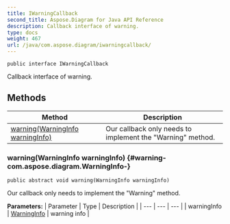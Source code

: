 ```yaml
---
title: IWarningCallback
second_title: Aspose.Diagram for Java API Reference
description: Callback interface of warning.
type: docs
weight: 467
url: /java/com.aspose.diagram/iwarningcallback/
---
```

```
public interface IWarningCallback
```

Callback interface of warning.
## Methods

| Method | Description |
| --- | --- |
| [warning(WarningInfo warningInfo)](#warning-com.aspose.diagram.WarningInfo-) | Our callback only needs to implement the "Warning" method. |
### warning(WarningInfo warningInfo) {#warning-com.aspose.diagram.WarningInfo-}
```
public abstract void warning(WarningInfo warningInfo)
```


Our callback only needs to implement the "Warning" method.

**Parameters:**
| Parameter | Type | Description |
| --- | --- | --- |
| warningInfo | [WarningInfo](../../com.aspose.diagram/warninginfo) | warning info |

